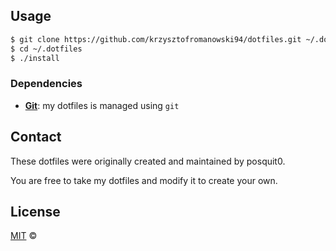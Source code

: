 ## Usage

```bash
$ git clone https://github.com/krzysztofromanowski94/dotfiles.git ~/.dotfiles
$ cd ~/.dotfiles
$ ./install
```

### Dependencies

- [**Git**](https://git-scm.com/): my dotfiles is managed using `git`

## Contact

These dotfiles were originally created and maintained by posquit0.

You are free to take my dotfiles and modify it to create your own.

## License

[MIT](https://github.com/posquit0/dofiles/blob/master/LICENSE) © 

